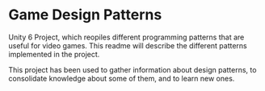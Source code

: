 # Game Design Patterns
Unity 6 Project, which reopiles different programming patterns that are useful for video games.
This readme will describe the different patterns implemented in the project. 

This project has been used to gather information about design patterns, to consolidate knowledge about some of them, and to learn new ones.
